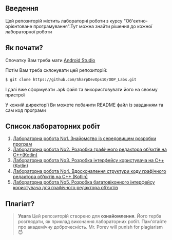 ## Введення
Цей репозиторій містить лабораторні роботи з курсу "Об'єктно-орієнтоване програмування".Тут можна знайти рішення до кожної лабораторної роботи

## Як почати?

Спочатку Вам треба мати [Android Studio](https://developer.android.com/studio)

Потім Вам треба склонувати цей репозиторій:
```bash
$ git clone https://github.com/SharpDevOps10/OOP_Labs.git
```

І далі вже сформувати .apk файл та використовувати його на своєму пристрої

У кожній директорії Ви можете побачити README файл із завданням та сам код програми

## Список лабораторних робіт

1. [Лабораторна робота No1. Знайомство із середовищем розробки програм](https://github.com/SharpDevOps10/OOP_Labs/tree/main/Lab1)
2. [Лабораторна робота No2. Розробка графічного редактора об’єктів на C++(Kotlin)](https://github.com/SharpDevOps10/OOP_Labs/tree/main/Lab2)
3. [Лабораторна робота No3. Розробка інтерфейсу користувача на C++(Kotlin)](https://github.com/SharpDevOps10/OOP_Labs/tree/main/Lab3)
4. [Лабораторна робота No4. Вдосконалення структури коду графічного редактора об’єктів на C++ (Kotlin)](https://github.com/SharpDevOps10/OOP_Labs/tree/main/Lab4)
5. [Лабораторна робота No5. Розробка багатовіконного інтерфейсу користувача для графічного редактора об’єктів](https://github.com/SharpDevOps10/OOP_Labs/tree/main/Lab5)

## Плагіат?

> **Увага** Цей репозиторій створено для **ознайомлення**. Його терба розглядати, як приклад виконання лабораторних робіт. Пам'ятайте про академічну доброчесність. Mr. Porev will punish for plagiarism 😈
